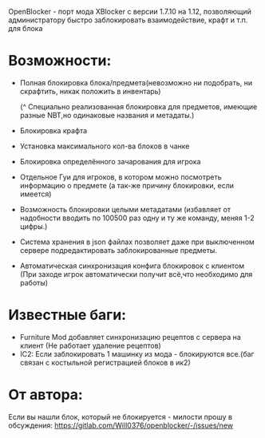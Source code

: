 OpenBlocker - порт мода XBlocker с версии 1.7.10 на 1.12, позволяющий администратору быстро заблокировать взаимодействие, крафт и т.п. для блока

# Возможности:
 * Полная блокировка блока/предмета(невозможно ни подобрать, ни скрафтить, никак положить в инвентарь)
 
   (^ Специально реализованная блокировка для предметов, имеющие разные NBT,но одинаковые названия и метадаты.)
 * Блокировка крафта
 * Установка максимального кол-ва блоков в чанке
 * Блокировка определённого зачарования для игрока
 * Отдельное Гуи для игроков, в котором можно посмотреть информацию о предмете (а так-же причину блокировки, если имеется)
 * Возможность блокировки целыми метадатами (избавляет от надобности вводить по 100500 раз одну и ту же команду, меняя 1-2 цифры.)
 * Система хранения в json файлах позволяет даже при выключенном сервере подредактировать заблокированные предметы.
 * Автоматическая синхронизация конфига блокировок с клиентом (При заходе игрок автоматически получит всё,что необходимо для работы)
# Известные баги:
 * Furniture Mod добавляет синхронизацию рецептов с сервера на клиент (Не работает удаление рецептов)
 * IC2: Если заблокировать 1 машинку из мода - блокируются все.(баг связан с костыльной регистрацией блоков в ик2)
# От автора:
Если вы нашли блок, который не блокируется - милости прошу в обсуждения: https://gitlab.com/Will0376/openblocker/-/issues/new